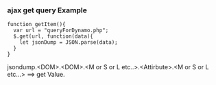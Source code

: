 ### ajax get query Example
```
function getItem(){
  var url = "queryForDynamo.php";
  $.get(url, function(data){
    let jsonDump = JSON.parse(data);
  }
}
```

jsondump.\<DOM\>.\<DOM\>.\<M or S or L etc..\>.\<Attirbute\>.\<M or S or L etc...\>
==> get Value.
